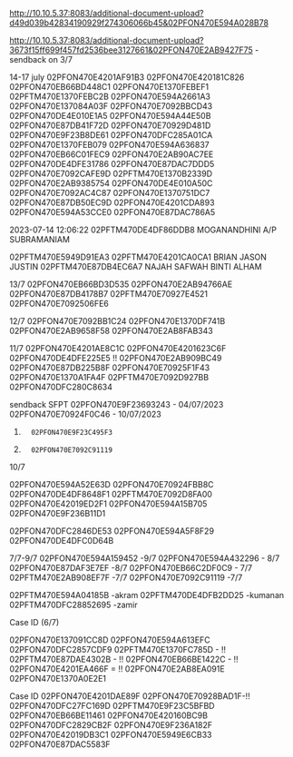 http://10.10.5.37:8083/additional-document-upload?d49d039b42834190929f274306066b45&02PFON470E594A028B78

http://10.10.5.37:8083/additional-document-upload?3673f15ff699f457fd2536bee3127661&02PFON470E2AB9427F75 -sendback on 3/7

14-17 july
02PFON470E4201AF91B3
02PFON470E420181C826
02PFON470EB66BD448C1
02PFON470E1370FEBEF1
02PFTM470E1370FEBC2B
02PFON470E594A2661A3
02PFON470E137084A03F
02PFON470E7092BBCD43
02PFON470DE4E010E1A5
02PFON470E594A44E50B
02PFON470E87DB41F72D
02PFON470E70929D481D
02PFON470E9F23B8DE61
02PFON470DFC285A01CA
02PFON470E1370FEB079
02PFON470E594A636837
02PFON470EB66C01FEC9
02PFON470E2AB90AC7EE
02PFON470DE4DFE31786
02PFON470E87DAC7DDD5
02PFON470E7092CAFE9D
02PFTM470E1370B2339D
02PFON470E2AB9385754
02PFON470DE4E010A50C
02PFON470E7092AC4C87
02PFON470E1370751DC7
02PFON470E87DB50EC9D
02PFON470E4201CDA893
02PFON470E594A53CCE0
02PFON470E87DAC786A5


2023-07-14 12:06:22
02PFTM470DE4DF86DDB8	MOGANANDHINI A/P SUBRAMANIAM	

02PFTM470E5949D91EA3
02PFTM470E4201CA0CA1	BRIAN JASON JUSTIN
02PFTM470E87DB4EC6A7	NAJAH SAFWAH BINTI ALHAM


13/7
02PFON470EB66BD3D535
02PFON470E2AB94766AE
02PFON470E87DB4178B7
02PFTM470E70927E4521
02PFON470E7092506FE6


12/7
02PFON470E7092BB1C24
02PFON470E1370DF741B
02PFON470E2AB9658F58
02PFON470E2AB8FAB343


11/7
02PFON470E4201AE8C1C
02PFON470E4201623C6F
02PFON470DE4DFE225E5 !!
02PFON470E2AB909BC49
02PFON470E87DB225B8F
02PFON470E70925F1F43
02PFON470E1370A1FA4F
02PFTM470E7092D927BB
02PFON470DFC280C8634





sendback SFPT
02PFON470E9F23693243 - 04/07/2023
02PFON470E70924F0C46 - 10/07/2023


1.       02PFON470E9F23C495F3

2.       02PFON470E7092C91119

10/7

02PFON470E594A52E63D
02PFON470E70924FBB8C
02PFON470DE4DF8648F1
02PFTM470E7092D8FA00
02PFON470E42019ED2F1
02PFON470E594A15B705
02PFON470E9F236B11D1



02PFON470DFC2846DE53
02PFON470E594A5F8F29
02PFON470DE4DFC0D64B

7/7-9/7
02PFON470E594A159452 -9/7
02PFON470E594A432296 - 8/7
02PFON470E87DAF3E7EF -8/7
02PFON470EB66C2DF0C9 - 7/7
02PFTM470E2AB908EF7F -7/7
02PFON470E7092C91119 -7/7



02PFTM470E594A04185B -akram
02PFTM470DE4DFB2DD25 -kumanan
02PFTM470DFC28852695 -zamir

Case ID (6/7)

02PFON470E137091CC8D
02PFON470E594A613EFC
02PFON470DFC2857CDF9
02PFTM470E1370FC785D - !!
02PFTM470E87DAE4302B - !!
02PFON470EB66BE1422C - !!
02PFON470E4201EA466F = !!
02PFON470E2AB8EA091E
02PFON470E1370A0E2E1



Case ID
02PFON470E4201DAE89F
02PFON470E70928BAD1F-!!
02PFON470DFC27FC169D
02PFTM470E9F23C5BFBD
02PFON470EB66BE11461
02PFON470E420160BC9B
02PFON470DFC2829CB2F
02PFON470E9F236A182F
02PFON470E42019DB3C1
02PFON470E5949E6CB33
02PFON470E87DAC5583F







